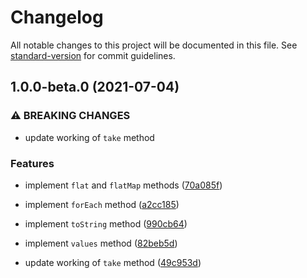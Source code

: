 # Changelog

All notable changes to this project will be documented in this file. See [standard-version](https://github.com/conventional-changelog/standard-version) for commit guidelines.

## 1.0.0-beta.0 (2021-07-04)


### ⚠ BREAKING CHANGES

* update working of `take` method

### Features

* implement `flat` and `flatMap` methods ([70a085f](https://github.com/samrith-s/arrayx/commit/70a085fdeb4db277c67802eea529ce7e44ca4a8b))
* implement `forEach` method ([a2cc185](https://github.com/samrith-s/arrayx/commit/a2cc1857d0cd7f21ff77b36d05378e0ef520d88b))
* implement `toString` method ([990cb64](https://github.com/samrith-s/arrayx/commit/990cb6437e65473136e7cb064f8b44a6b53bab78))
* implement `values` method ([82beb5d](https://github.com/samrith-s/arrayx/commit/82beb5ddad9add5c865f8f42d45e8015dd770a33))


* update working of `take` method ([49c953d](https://github.com/samrith-s/arrayx/commit/49c953d92e59496656397b073d6d0e68a49e5530))
